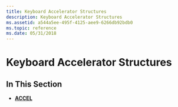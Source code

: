 ```yaml
---
title: Keyboard Accelerator Structures
description: Keyboard Accelerator Structures
ms.assetid: a544a5ee-495f-4125-aee9-6266db92bdb0
ms.topic: reference
ms.date: 05/31/2018
---
```


# Keyboard Accelerator Structures

## In This Section

-   [**ACCEL**](/windows/win32/api/winuser/ns-winuser-accel)

 

 




